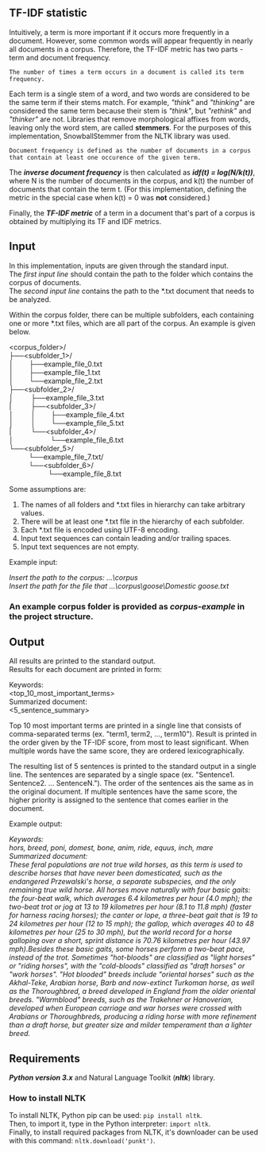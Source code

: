 ## TF-IDF statistic
Intuitively, a term is more important if it occurs more frequently in a document. 
However, some common words will appear frequently in nearly all documents in a corpus. 
Therefore, the TF-IDF metric has two parts - term and document frequency. 

   ```The number of times a term occurs in a document is called its term frequency.```

Each term is a single stem of a word, and two words are considered to be the same term 
if their stems match. For example, *"think"* and *"thinking"* are considered the same term 
because their stem is *"think"*, but *"rethink"* and *"thinker"* are not. 
Libraries that remove morphological affixes from words, leaving only the word stem, are 
called **stemmers**. 
For the purposes of this implementation, SnowballStemmer from the NLTK library was used.

```Document frequency is defined as the number of documents in a corpus that contain at least one occurence of the given term.```

The ***inverse document frequency*** is then calculated as ***idf(t) = log(N/k(t))***, where N is the number of documents in the corpus, and k(t) the number of documents that contain the term t. (For this implementation, defining the metric in the special case when k(t) = 0 was **not** considered.)

Finally, the ***TF-IDF metric*** of a term in a document that's part of a corpus is obtained by multiplying its TF and IDF metrics.

## Input

In this implementation, inputs are given through the standard input.  
The *first input line* should contain the path to the folder which contains the corpus of documents.   
The *second input line* contains the path to the *.txt document that needs to be analyzed.

Within the corpus folder, there can be multiple subfolders, each containing one or more *.txt files, which are all part of the corpus. An example is given below.

<corpus_folder>/  
├──<subfolder_1>/  
│&nbsp;&nbsp;&nbsp;&nbsp;&nbsp;&nbsp;&nbsp;&nbsp;├──example_file_0.txt  
│&nbsp;&nbsp;&nbsp;&nbsp;&nbsp;&nbsp;&nbsp;&nbsp;├──example_file_1.txt  
│&nbsp;&nbsp;&nbsp;&nbsp;&nbsp;&nbsp;&nbsp;&nbsp;└──example_file_2.txt  
├──<subfolder_2>/  
│   &nbsp;&nbsp;&nbsp;&nbsp;&nbsp;&nbsp;&nbsp;&nbsp;├──example_file_3.txt  
|   &nbsp;&nbsp;&nbsp;&nbsp;&nbsp;&nbsp;&nbsp;&nbsp;&nbsp;├──<subfolder_3>/  
│   &nbsp;&nbsp;&nbsp;&nbsp;&nbsp;&nbsp;&nbsp;&nbsp;│&nbsp;&nbsp;&nbsp;&nbsp;&nbsp;&nbsp;&nbsp;&nbsp;├──example_file_4.txt  
│   &nbsp;&nbsp;&nbsp;&nbsp;&nbsp;&nbsp;&nbsp;&nbsp;│&nbsp;&nbsp;&nbsp;&nbsp;&nbsp;&nbsp;&nbsp;&nbsp;└──example_file_5.txt  
|   &nbsp;&nbsp;&nbsp;&nbsp;&nbsp;&nbsp;&nbsp;&nbsp;&nbsp;└──<subfolder_4>/  
│       &nbsp;&nbsp;&nbsp;&nbsp;&nbsp;&nbsp;&nbsp;&nbsp;&nbsp;&nbsp;&nbsp;&nbsp;&nbsp;&nbsp;&nbsp;&nbsp;&nbsp;&nbsp;└──example_file_6.txt  
└──<subfolder_5>/  
    &nbsp;&nbsp;&nbsp;&nbsp;&nbsp;&nbsp;&nbsp;&nbsp;&nbsp;&nbsp;└──example_file_7.txt/  
        &nbsp;&nbsp;&nbsp;&nbsp;&nbsp;&nbsp;&nbsp;&nbsp;&nbsp;&nbsp;└──<subfolder_6>/  
            &nbsp;&nbsp;&nbsp;&nbsp;&nbsp;&nbsp;&nbsp;&nbsp;&nbsp;&nbsp;&nbsp;&nbsp;&nbsp;&nbsp;&nbsp;&nbsp;&nbsp;&nbsp;&nbsp;&nbsp;└──example_file_8.txt  

Some assumptions are:  
1. The names of all folders and *.txt files in hierarchy can take arbitrary values. 
2. There will be at least one *.txt file in the hierarchy of each subfolder.
3. Each *.txt file is encoded using UTF-8 encoding. 
4. Input text sequences can contain leading and/or trailing spaces.
5. Input text sequences are not empty.

Example input: 

*Insert the path to the corpus: ...\corpus  
Insert the path for the file that ...\corpus\goose\Domestic goose.txt*

### An example corpus folder is provided as *corpus-example* in the project structure.

## Output
All results are printed to the standard output.  
Results for each document are printed in form:  

Keywords:  
<top_10_most_important_terms>  
Summarized document:  
<5_sentence_summary>  

Top 10 most important terms are printed in a single line that consists of comma-separated terms (ex. "term1, term2, ..., term10"). Result is printed in the order given by the TF-IDF score, from most to least significant.
When multiple words have the same score, they are ordered lexicographically.

The resulting list of 5 sentences is printed to the standard output in a single line. The sentences are separated by a single space (ex. "Sentence1. Sentence2. ... SentenceN.").
The order of the sentences ais the same as in the original document. If multiple sentences have the same score, the higher priority is assigned 
to the sentence that comes earlier in the document.

Example output:

*Keywords:  
hors, breed, poni, domest, bone, anim, ride, equus, inch, mare  
Summarized document:  
These feral populations are not true wild horses, as this term is used to describe horses that have never been domesticated, such as the endangered Przewalski's horse, a separate subspecies, and the only remaining true wild horse. All horses move naturally with four basic gaits: the four-beat walk, which averages 6.4 kilometres per hour (4.0 mph); the two-beat trot or jog at 13 to 19 kilometres per hour (8.1 to 11.8 mph) (faster for harness racing horses); the canter or lope, a three-beat gait that is 19 to 24 kilometres per hour (12 to 15 mph); the gallop, which averages 40 to 48 kilometres per hour (25 to 30 mph), but the world record for a horse galloping over a short, sprint distance is 70.76 kilometres per hour (43.97 mph).Besides these basic gaits, some horses perform a two-beat pace, instead of the trot. Sometimes "hot-bloods" are classified as "light horses" or "riding horses", with the "cold-bloods" classified as "draft horses" or "work horses". "Hot blooded" breeds include "oriental horses" such as the Akhal-Teke, Arabian horse, Barb and now-extinct Turkoman horse, as well as the Thoroughbred, a breed developed in England from the older oriental breeds. "Warmblood" breeds, such as the Trakehner or Hanoverian, developed when European carriage and war horses were crossed with Arabians or Thoroughbreds, producing a riding horse with more refinement than a draft horse, but greater size and milder temperament than a lighter breed.*


## Requirements
***Python version 3.x*** and Natural Language Toolkit (***nltk***) library.

### How to install NLTK
To install NLTK, Python pip can be used: `pip install nltk`.  
Then, to import it, type in the Python interpreter: `import nltk`.  
Finally, to install required packages from NLTK, it's downloader can be used with this command: `nltk.download('punkt')`.